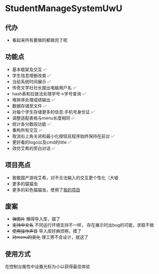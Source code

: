 # StudentManageSystemUwU

## 代办

- 看起来所有要做的都做完了呢

## 功能点

- 基本框架及交互 :white_check_mark:
- 学生信息增删改查 :white_check_mark:
- 当前系统时间展示 :white_check_mark:
- 传奇文学社社长报出电脑用户名 :white_check_mark:
- hash表和拉链法处理学号->学号查询 :white_check_mark:
- 堆排序处理成绩输出 :white_check_mark:
- 数据存储至文件 :white_check_mark:
- 对每个学生存储更多的信息:手机号身份证 :white_check_mark:
- 调整适配表格与menu长度相同 :white_check_mark:
- 统计各分数段功能 :white_check_mark:
- 重构所有交互 :white_check_mark:
- 取消右上角关闭和最小化按钮且程序始终保持在前台 :white_check_mark:
- 更好看的logo以及cmd的title :white_check_mark:
- 效仿艾希的旁白对话 :white_check_mark:

## 项目亮点

- 致敬国产游戏艾希，对不合法输入的交互更个性化（大嘘
- 更多的猫猫虫
- 更多的彩色猫猫虫，使用了[我的项目](https://github.com/noone40404/picture-to-colorful-01-generator)

## 废案

- ~~弹图片~~ 懒得导入库，摆了
- ~~支持中文名~~ 不同运行环境支持不一样， 存在展示时出bug的可能，求稳不做
- ~~使用操作声音~~ 导入库好麻烦啊，摸了
- ~~对menu的美化~~ 理工男不会设计，就这了

## 使用方式
在控制台属性中设置光标为小以获得最佳体验
